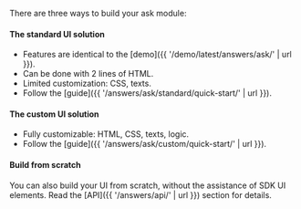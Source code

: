 There are three ways to build your ask module:

#### The standard UI solution

* Features are identical to the [demo]({{ '/demo/latest/answers/ask/' | url }}).
* Can be done with 2 lines of HTML.
* Limited customization: CSS, texts.
* Follow the [guide]({{ '/answers/ask/standard/quick-start/' | url }}).

#### The custom UI solution

* Fully customizable: HTML, CSS, texts, logic.
* Follow the [guide]({{ '/answers/ask/custom/quick-start/' | url }}).

#### Build from scratch

You can also build your UI from scratch, without the assistance of SDK UI elements. Read the [API]({{ '/answers/api/' | url }}) section for details.
